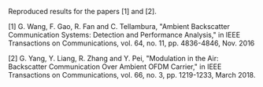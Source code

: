 Reproduced results for the papers [1] and [2].

[1] G. Wang, F. Gao, R. Fan and C. Tellambura, "Ambient Backscatter Communication Systems: Detection and Performance Analysis," in IEEE Transactions on Communications, vol. 64, no. 11, pp. 4836-4846, Nov. 2016

[2] G. Yang, Y. Liang, R. Zhang and Y. Pei, "Modulation in the Air: Backscatter Communication Over Ambient OFDM Carrier," in IEEE Transactions on Communications, vol. 66, no. 3, pp. 1219-1233, March 2018.

